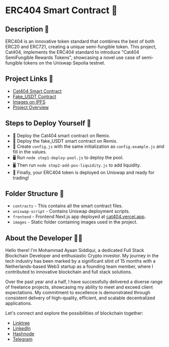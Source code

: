 <!-- @format -->

# ERC404 Smart Contract 📄

## Description 📖

ERC404 is an innovative token standard that combines the best of both ERC20 and ERC721, creating a unique semi-fungible token. This project, Cat404, implements the ERC404 standard to introduce "Cat404 SemiFungible Rewards Tokens", showcasing a novel use case of semi-fungible tokens on the Uniswap Sepolia testnet.

## Project Links 🔗

- [Cat404 Smart Contract](https://sepolia.etherscan.io/address/0x5c124fe22e67Fb0041515211770Bb8D227D4C407)
- [Fake_USDT Contract](https://sepolia.etherscan.io/address/0xE3706626BD9FABC7c6015aD91Aa0717A371a2A5f)
- [Images on IPFS](ipfs://bafybeifkunl5oebcfnnhqwddlsycrosacasknhr252yqrnk7c4rnsy7vnq/)
- [Project Overview](https://cat404.vercel.app)

## Steps to Deploy Yourself 🚀

- 📁 Deploy the Cat404 smart contract on Remix.
- 📁 Deploy the fake_USDT smart contract on Remix.
- 📁 Create `config.js` with the same initialization as `config.example.js` and fill in the values.
- 🖥️ Run `node step1-deploy-pool.js` to deploy the pool.
- 🖥️ Then run `node step2-add-pos-liquidity.js` to add liquidity.
- 🎉 Finally, your ERC404 token is deployed on Uniswap and ready for trading!

## Folder Structure 📂

- `contracts` - This contains all the smart contract files.
- `uniswap-script` - Contains Uniswap deployment scripts.
- `frontend` - Frontend Next.js app deployed at [cat404.vercel.app](https://cat404.vercel.app).
- `images` - Static folder containing images used in the project.

## About the Developer 👩‍💻

Hello there! I'm Mohammad Ayaan Siddiqui, a dedicated Full Stack Blockchain Developer and enthusiastic Crypto investor. My journey in the tech industry has been marked by a significant stint of 15 months with a Netherlands-based Web3 startup as a founding team member, where I contributed to innovative blockchain and full stack solutions.

Over the past year and a half, I have successfully delivered a diverse range of freelance projects, showcasing my ability to meet and exceed client expectations. My commitment to excellence is demonstrated through consistent delivery of high-quality, efficient, and scalable decentralized applications.

Let's connect and explore the possibilities of blockchain together:

- [Linktree](https://linktr.ee/ayaaneth)
- [LinkedIn](https://www.linkedin.com/in/ayaaneth)
- [Hashnode](https://moayaan.hashnode.dev)
- [Telegram](https://t.me/usdisshitcoin)
